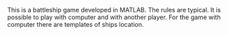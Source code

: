This is a battleship game developed in MATLAB.
The rules are typical.
It is possible to play with computer and with another player.
For the game with computer there are  templates of ships location.
